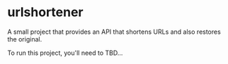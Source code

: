 # urlshortener
A small project that provides an API that shortens URLs and also restores the original.

To run this project, you'll need to TBD...

